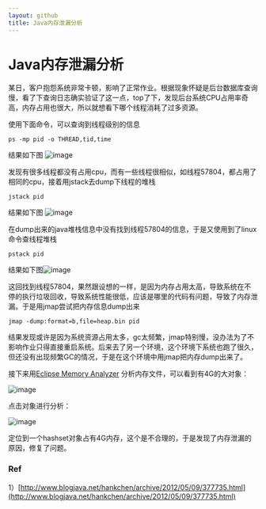 ```yaml
---
layout: github
title: Java内存泄漏分析
---
```


# Java内存泄漏分析

某日，客户抱怨系统非常卡顿，影响了正常作业。根据现象怀疑是后台数据库查询慢，看了下查询日志确实验证了这一点，top了下，发现后台系统CPU占用率奇高，内存占用也很大，所以就想看下哪个线程消耗了过多资源。
	
使用下面命令，可以查询到线程级别的信息
	
	ps -mp pid -o THREAD,tid,time


结果如下图
![image](http://www.luolei.site/source/images/ps.jpg)

发现有很多线程都没有占用cpu，而有一些线程很相似，如线程57804，都占用了相同的cpu，接着用jstack去dump下线程的堆栈
	
	jstack pid

结果如下图
![image](http://www.luolei.site/source/images/jstack.jpg)

在dump出来的java堆栈信息中没有找到线程57804的信息，于是又使用到了linux命令查线程堆栈
	
	pstack pid

结果如下图![image](http://www.luolei.site/source/images/pstack.jpg)

这回找到线程57804，果然跟设想的一样，是因为内存占用太高，导致系统在不停的执行垃圾回收，导致系统性能很低，应该是哪里的代码有问题，导致了内存泄漏。于是用jmap尝试把内存信息dump出来

	jmap -dump:format=b,file=heap.bin pid

结果发现或许是因为系统资源占用太多，gc太频繁，jmap特别慢，没办法为了不影响作业只得直接重启系统。后来去了另一个环境，这个环境下系统也跑了很久，但还没有出现频繁GC的情况，于是在这个环境中用jmap把内存dump出来了。

接下来用[Eclipse Memory Analyzer](http://www.eclipse.org/mat/) 分析内存文件，可以看到有4G的大对象：

![image](http://www.luolei.site/source/images/jprofile1.jpg)

点击对象进行分析：

![image](http://www.luolei.site/source/images/jprofile2.jpg)

定位到一个hashset对象占有4G内存，这个是不合理的，于是发现了内存泄漏的原因，修复了问题。

### Ref
1）[http://www.blogjava.net/hankchen/archive/2012/05/09/377735.html](http://www.blogjava.net/hankchen/archive/2012/05/09/377735.html)

